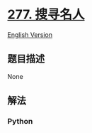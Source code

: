 # [277. 搜寻名人](https://leetcode-cn.com/problems/find-the-celebrity)

[English Version](/leetcode/0200-0299/0277.Find%20the%20Celebrity/README_EN.md)

## 题目描述

<!-- 这里写题目描述 -->

None

## 解法

<!-- 这里可写通用的实现逻辑 -->

<!-- tabs:start -->

### **Python**

<!-- 这里可写当前语言的特殊实现逻辑 -->

```python

```

<!-- tabs:end -->
